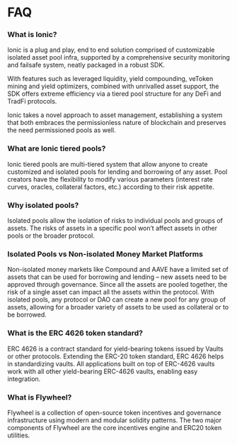 # FAQ

### What is Ionic? <a href="#what-is-rari-capital" id="what-is-rari-capital"></a>

Ionic is a plug and play, end to end solution comprised of customizable isolated asset pool infra, supported by a comprehensive security monitoring and failsafe system, neatly packaged in a robust SDK.

With features such as leveraged liquidity, yield compounding, veToken mining and yield optimizers, combined with unrivalled asset support, the SDK offers extreme efficiency via a tiered pool structure for any DeFi and TradFi protocols.

Ionic takes a novel approach to asset management, establishing a system that both embraces the permissionless nature of blockchain and preserves the need permissioned pools as well.

### **What are Ionic tiered pools?**

Ionic tiered pools are multi-tiered system that allow anyone to create customized and isolated pools for lending and borrowing of any asset. Pool creators have the flexibility to modify various parameters (interest rate curves, oracles, collateral factors, etc.) according to their risk appetite.

### **Why isolated pools?**

Isolated pools allow the isolation of risks to individual pools and groups of assets. The risks of assets in a specific pool won’t affect assets in other pools or the broader protocol.&#x20;

### **Isolated Pools vs Non-isolated Money Market Platforms**

Non-isolated money markets like Compound and AAVE have a limited set of assets that can be used for borrowing and lending – new assets need to be approved through governance. Since all the assets are pooled together, the risk of a single asset can impact all the assets within the protocol. With isolated pools, any protocol or DAO can create a new pool for any group of assets, allowing for a broader variety of assets to be used as collateral or to be borrowed.

### **What is the ERC 4626 token standard?**

ERC 4626 is a contract standard for yield-bearing tokens issued by Vaults or other protocols. Extending the ERC-20 token standard, ERC 4626 helps in standardizing vaults. All applications built on top of ERC-4626 vaults work with all other yield-bearing ERC-4626 vaults, enabling easy integration.

### **What is Flywheel?**

Flywheel is a collection of open-source token incentives and governance infrastructure using modern and modular solidity patterns. The two major components of Flywheel are the core incentives engine and ERC20 token utilities.

### &#x20;<a href="#has-rari-s-protocol-been-audited" id="has-rari-s-protocol-been-audited"></a>
